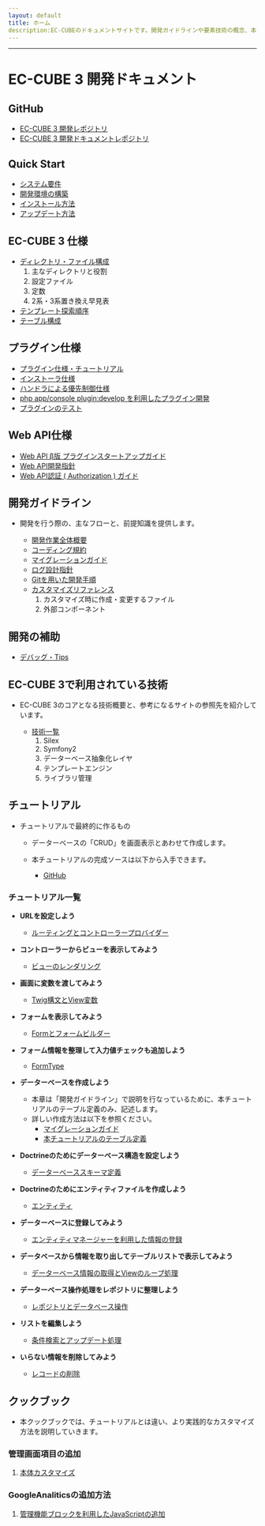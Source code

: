 ```yaml
---
layout: default
title: ホーム
description:EC-CUBEのドキュメントサイトです。開発ガイドラインや要素技術の概念、本体開発やプラグイン開発のチュートリアル、Cookbookなどの情報を提供しています。
---
```


---

# EC-CUBE 3 開発ドキュメント

## GitHub

- <a href="https://github.com/EC-CUBE/ec-cube" target="_blank">EC-CUBE 3 開発レポジトリ</a>
- <a href="https://github.com/EC-CUBE/ec-cube.github.io" target="_blank">EC-CUBE 3 開発ドキュメントレポジトリ</a>

## Quick Start

- [システム要件](/requirement.html)
- [開発環境の構築](development-environment.html)
- [インストール方法](/install.html)
- [アップデート方法](/update.html)

## EC-CUBE 3 仕様

- [ディレクトリ・ファイル構成](/spec-directory-structure.html)
  1. 主なディレクトリと役割
  1. 設定ファイル
  1. 定数
  1. 2系・3系置き換え早見表
- [テンプレート探索順序](/template.html)
- <a href="https://github.com/EC-CUBE/eccube3-doc" target="_blank">テーブル構成</a>

## プラグイン仕様

- [プラグイン仕様・チュートリアル](/plugin.html)
- [インストーラ仕様](/plugin_install.html)
- [ハンドラによる優先制御仕様](/plugin_handler.html) 
- [php app/console plugin:develop を利用したプラグイン開発](/plugin_console.html)
- [プラグインのテスト](plugin-test.html)

## Web API仕様

- <a href="web-api-doc.html">Web API β版 プラグインスタートアップガイド</a>
- [Web API開発指針](/api.html)
- [Web API認証 ( Authorization ) ガイド](/api_authorization.html)

## 開発ガイドライン
- 開発を行う際の、主なフローと、前提知識を提供します。

	- [開発作業全体概要](workflow-general-image.html)
	- [コーディング規約](coding_style.html)
	- [マイグレーションガイド](migration.html)
	- <a href="http://qiita.com/nanasess/items/350e59b29cceb2f122b3" target="_blank">ログ設計指針</a>
	- [Gitを用いた開発手順](workflow.html)
	- [カスタマイズリファレンス](customize-reference.html)
        1. カスタマイズ時に作成・変更するファイル
        2. 外部コンポーネント

## 開発の補助

- [デバッグ・Tips](tips.html)

## EC-CUBE 3で利用されている技術
- EC-CUBE 3のコアとなる技術概要と、参考になるサイトの参照先を紹介しています。

	- [技術一覧](/architecture.html)
		1. Silex 
		1. Symfony2
		1. データーベース抽象化レイヤ 
		1. テンプレートエンジン 
		1. ライブラリ管理 


## チュートリアル

- チュートリアルで最終的に作るもの

    - データーベースの「CRUD」を画面表示とあわせて作成します。

    - 本チュートリアルの完成ソースは以下から入手できます。
    
        - <a href="https://github.com/geany-y/ec-cube/tree/documents/tutorial" target="_blank">GitHub</a>

### チュートリアル一覧

- **URLを設定しよう**
    - [ルーティングとコントローラープロバイダー](tutorial-1.html)

- **コントローラーからビューを表示してみよう**
    - [ビューのレンダリング](tutorial-2.html)

- **画面に変数を渡してみよう**
    - [Twig構文とView変数](tutorial-3.html)

- **フォームを表示してみよう**
    - [Formとフォームビルダー](tutorial-4.html)

- **フォーム情報を整理して入力値チェックも追加しよう**
    - [FormType](tutorial-5.html)

- **データーベースを作成しよう**
    - 本章は「開発ガイドライン」で説明を行なっているために、本チュートリアルのテーブル定義のみ、記述します。
    - 詳しい作成方法は以下を参照ください。
        - [マイグレーションガイド](migration.html)
        - [本チュートリアルのテーブル定義](tutorial-6.html)

- **Doctrineのためにデーターベース構造を設定しよう**
    - [データーベーススキーマ定義](tutorial-7.html)

- **Doctrineのためにエンティティファイルを作成しよう**
    - [エンティティ](tutorial-8.html)

- **データーベースに登録してみよう**
    - [エンティティマネージャーを利用した情報の登録](tutorial-9.html)

- **データベースから情報を取り出してテーブルリストで表示してみよう**
    - [データーベース情報の取得とViewのループ処理](tutorial-10.html)

- **データーベース操作処理をレポジトリに整理しよう**
    - [レポジトリとデータベース操作](tutorial-11.html)

- **リストを編集しよう**
    - [条件検索とアップデート処理](tutorial-12.html)

- **いらない情報を削除してみよう**
    - [レコードの削除](tutorial-13.html)


## クックブック

- 本クックブックでは、チュートリアルとは違い、より実践的なカスタマイズ方法を説明していきます。

### 管理画面項目の追加

1. [本体カスタマイズ](cookbook-1-cube3-customize-admin-add.html)

### GoogleAnaliticsの追加方法

1. [管理機能ブロックを利用したJavaScriptの追加](cookbook-2-cube3-customize-js.html)
